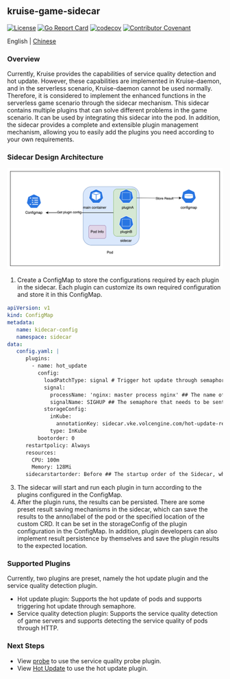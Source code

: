 ## kruise-game-sidecar
[![License](https://img.shields.io/badge/license-Apache%202-4EB1BA.svg)](https://www.apache.org/licenses/LICENSE-2.0.html)
[![Go Report Card](https://goreportcard.com/badge/github.com/openkruise/kruise-game)](https://goreportcard.com/report/github.com/openkruise/kruise)
[![codecov](https://codecov.io/gh/openkruise/kruise-game/branch/master/graph/badge.svg)](https://codecov.io/gh/openkruise/kruise-game)
[![Contributor Covenant](https://img.shields.io/badge/Contributor%20Covenant-v2.0%20adopted-ff69b4.svg)](./CODE_OF_CONDUCT.md)

English | [Chinese](../中文/说明文档.md)
### Overview
Currently, Kruise provides the capabilities of service quality detection and hot update. However, these capabilities are implemented in Kruise-daemon, and in the serverless scenario, Kruise-daemon cannot be used normally.
Therefore, it is considered to implement the enhanced functions in the serverless game scenario through the sidecar mechanism. This sidecar contains multiple plugins that can solve different problems in the game scenario. It can be used by integrating this sidecar into the pod.
In addition, the sidecar provides a complete and extensible plugin management mechanism, allowing you to easily add the plugins you need according to your own requirements.

### Sidecar Design Architecture
![sidecar-struct](../img/sidecar-struct.png)
1. Create a ConfigMap to store the configurations required by each plugin in the sidecar. Each plugin can customize its own required configuration and store it in this ConfigMap.
```yaml
apiVersion: v1
kind: ConfigMap
metadata:
   name: kidecar-config
   namespace: sidecar
data:
   config.yaml: |
      plugins:
        - name: hot_update
          config:
            loadPatchType: signal # Trigger hot update through semaphore
            signal:
              processName: 'nginx: master process nginx' ## The name of the process that triggers the hot update of the main process
              signalName: SIGHUP ## The semaphore that needs to be sent when triggering the hot update of the main process
            storageConfig:
              inKube:
                annotationKey: sidecar.vke.volcengine.com/hot-update-result # Save the hot update result to which anno of the pod
              type: InKube
          bootorder: 0
      restartpolicy: Always
      resources:
        CPU: 100m
        Memory: 128Mi
      sidecarstartorder: Before ## The startup order of the Sidecar, whether it is before or after the main container

```
3. The sidecar will start and run each plugin in turn according to the plugins configured in the ConfigMap.
4. After the plugin runs, the results can be persisted. There are some preset result saving mechanisms in the sidecar, which can save the results to the anno/label of the pod or the specified location of the custom CRD.
   It can be set in the storageConfig of the plugin configuration in the ConfigMap. In addition, plugin developers can also implement result persistence by themselves and save the plugin results to the expected location.

### Supported Plugins
Currently, two plugins are preset, namely the hot update plugin and the service quality detection plugin.
* Hot update plugin: Supports the hot update of pods and supports triggering hot update through semaphore.
* Service quality detection plugin: Supports the service quality detection of game servers and supports detecting the service quality of pods through HTTP.

### Next Steps
* View [probe](./user_manuals/probe.md) to use the service quality probe plugin.
* View [Hot Update](./user_manuals/probe.md) to use the hot update plugin. 

